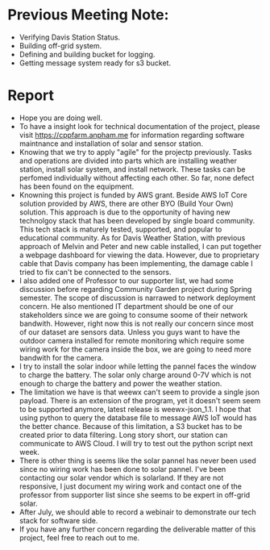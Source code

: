 # Previous Meeting Note:
- Verifying Davis Station Status.
- Building off-grid system. 
- Defining and building bucket for logging. 
- Getting message system ready for s3 bucket.

# Report
- Hope you are doing well.
- To have a insight look for technical documentation of the project, please visit https://cppfarm.anpham.me for information regarding software maintnance and installation of solar and sensor station.
- Knowing that we try to apply "agile" for the projectp previously. Tasks and operations are divided into parts which are installing weather station, install solar system, and install network. These tasks can be perfomed individually without affecting each other. So far, none defect has been found on the equipment.
- Knowning this project is funded by AWS grant. Beside AWS IoT Core solution provided by AWS, there are other BYO (Build Your Own) solution. This approach is due to the opportunity of having new technolgoy stack that has been developed by single board community. This tech stack is maturely tested, supported, and popular to educational community.  As for Davis Weather Station, with previous approach of Melvin and Peter and new cable installed, I can put together a webpage dashboard for viewing the data. However, due to proprietary cable that Davis company has been implementing, the damage cable I tried to fix can't be connected to the sensors. 
- I also added one of Professor to our supporter list, we had some discussion before regarding Community Garden project during Spring semester. The scope of discussion is narrawed to network deployment concern. He also mentioned IT department should be one of our stakeholders since we are going to consume soome of their network bandwith. However, right now this is not really our concern since most of our dataset are sensors data. Unless you guys want to have the outdoor camera installed for remote monitoring which require some wiring work for the camera inside the box, we are going to need more bandwith for the camera. 
- I try to install the solar indoor while letting the pannel faces the window to charge the battery. The solar only charge around 0-7V which is not enough to charge the battery and power the weather station.
- The limitation we have is that weewx can't seem to provide a single json payload. There is an extension of the program, yet it doesn't seem seem to be supported anymore, latest release is weewx-json_1.1. I hope that using python to query the database file to message AWS IoT would has the better chance. Because of this limitation, a S3 bucket has to be created prior to data filtering. Long story short, our station can communicate to AWS Cloud. I will try to test out the python script next week.
- There is other thing is seems like the solar pannel has never been used since no wiring work has been done to solar pannel. I've been contacting our solar vendor which is solarland. If they are not responsive, I just document my wiring work and contact one of the professor from supporter list since she seems to be expert in off-grid solar.
- After July, we should able to record a webinair to demonstrate our tech stack for software side.
- If you have any further concern regarding the deliverable matter of this project, feel free to reach out to me. 
